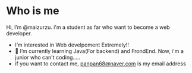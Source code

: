Who is me
=================
Hi, I’m @maizurzu. 
i'm a student as far who want to become a web developer.
-  I’m interested in Web develpoment Extremely!!
- 🌱 I’m currently learning Java(For backend) and FrondEnd.
Now, i'm a junior who can't coding.....
-  if you want to contact me, panpan68@naver.com is my email address


